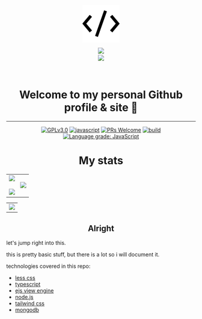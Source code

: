 <p align="center">
	<img src="public\assets\ico\favicon.ico" align="center" alt="icon" />
</p>
<p align="center">
	  <img src="https://github.com/prafulla-codes/sorting-hat/blob/master/pics/ravenclaw_badge.gif" width="200px">
	<br>
	<img src="https://github-readme-stats.vercel.app/api/pin/?username=mark-gutenberger&repo=mark-gutenberger" />
	</p>
<br>
<h1 align="center">Welcome to my personal Github profile & site 👋</h1>
	<hr>
<!-- [START BADGES] -->
<!-- Please keep comment here to allow auto update -->
<p align="center">
  <a href="https://github.com/Mark-Gutenberger/Mark-Gutenberger/blob/master/LICENSE"><img src="https://img.shields.io/github/license/Mark-Gutenberger/Mark-Gutenberger?style=flat-square" alt="GPLv3.0" /></a>
  <a href="https://www.javascript.com"><img src="https://img.shields.io/badge/language-Javascript-yellow.svg?style=flat-square" alt="javascript" /></a>
  <a href="https://github.com/Mark-Gutenberger/Mark-Gutenberger/pulls"><img src="https://img.shields.io/badge/PRs-Welcome-brightgreen.svg?style=flat-square" alt="PRs Welcome" /></a>
  <a href="https://github.com/Mark-Gutenberger/Mark-Gutenberger/actions/workflows/release.yml"><img src="https://img.shields.io/github/workflow/status/Mark-Gutenberger/Mark-Gutenberger/Release/master?logo=github&style=flat-square" alt="build" /></a>
  <a href="https://lgtm.com/projects/g/Mark-Gutenberger/Mark-Gutenberger/context:javascript"><img src="https://img.shields.io/lgtm/grade/javascript/g/Mark-Gutenberger/Mark-Gutenberger.svg?logo=lgtm&style=flat-square" alt="Language grade: JavaScript" /></a>
</p>
<!-- [END BADGES] -->
<center>
<h1> My stats </h1><center>
    <table>
        <center>
            <tr>
                <center>
                    <td>
                        <center><img src="https://github-readme-stats.vercel.app/api?username=mark-gutenberger&theme=github_dark&show_icons=true" /></center>
                        <br />
                        <center><img src="https://github-readme-streak-stats.herokuapp.com/?user=mark-gutenberger&theme=dark&show_icons=true" /></center>
                    </td>
                </center>
                <center>
                    <td>
                        <center><img src="https://github-readme-stats.vercel.app/api/top-langs/?username=mark-gutenberger&theme=github_dark&langs_count=99" /></center>
                    </td>
                </center>
            </tr>
        </center>
    </table>
</center>
<center>
    <table>
        <center>
            <tr>
                <center>
                    <td>
                        <center><img src="https://activity-graph.herokuapp.com/graph?username=mark-gutenberger&theme=react-dark" /></center>
                    </td>
                </center>
            </tr>
        </center>
    </table>
</center>

</center>


<center><h2> Alright </h2></center>
let's jump right into this.

this is pretty basic stuff, but there is a lot so i will document it.

technologies covered in this repo:

- [less css](https://lesscss.org)
- [typescript](https://typescriptlang.org)
- [ejs view engine](https://ejs.co)
- [node.js](https://nodejs.org)
- [tailwind css](https://tailwindcss.com)
- [mongodb](https://mongodb.com)
